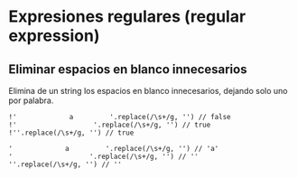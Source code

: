 # Expresiones regulares (regular expression)



## Eliminar espacios en blanco innecesarios

Elimina de un string los espacios en blanco innecesarios, dejando solo uno por palabra.

```
!'             a         '.replace(/\s+/g, '') // false
!'                   '.replace(/\s+/g, '') // true
!''.replace(/\s+/g, '') // true

'             a         '.replace(/\s+/g, '') // 'a'
'                   '.replace(/\s+/g, '') // ''
''.replace(/\s+/g, '') // ''

```
